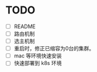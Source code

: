 # TODO

- [ ] README
- [ ] 路由机制
- [ ] 选主机制
- [ ] 重启时，修正已缩容为0台的集群。
- [ ] mac 等环境快速安装
- [ ] 快速部署到 k8s 环境
